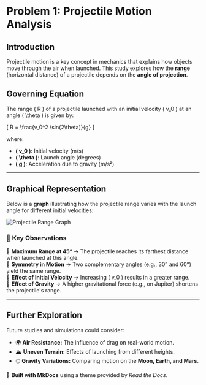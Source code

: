 # Problem 1: Projectile Motion Analysis

## Introduction
Projectile motion is a key concept in mechanics that explains how objects move through the air when launched. This study explores how the **range** (horizontal distance) of a projectile depends on the **angle of projection**.

## Governing Equation
The range \( R \) of a projectile launched with an initial velocity \( v_0 \) at an angle \( \theta \) is given by:

\[
R = \frac{v_0^2 \sin(2\theta)}{g}
\]

where:
- **\( v_0 \)**: Initial velocity (m/s)
- **\( \theta \)**: Launch angle (degrees)
- **\( g \)**: Acceleration due to gravity (m/s²)

---

## **Graphical Representation**
Below is a **graph** illustrating how the projectile range varies with the launch angle for different initial velocities:

![Projectile Range Graph](sandbox:/mnt/data/projectile_range_graph.png)

### 🔹 **Key Observations**
📌 **Maximum Range at 45°** → The projectile reaches its farthest distance when launched at this angle.  
📌 **Symmetry in Motion** → Two complementary angles (e.g., 30° and 60°) yield the same range.  
📌 **Effect of Initial Velocity** → Increasing \( v_0 \) results in a greater range.  
📌 **Effect of Gravity** → A higher gravitational force (e.g., on Jupiter) shortens the projectile's range.

---

## **Further Exploration**
Future studies and simulations could consider:
- 🌍 **Air Resistance:** The influence of drag on real-world motion.
- 🏔️ **Uneven Terrain:** Effects of launching from different heights.
- 🌕 **Gravity Variations:** Comparing motion on the **Moon, Earth, and Mars**.

📌 **Built with MkDocs** using a theme provided by *Read the Docs*.
